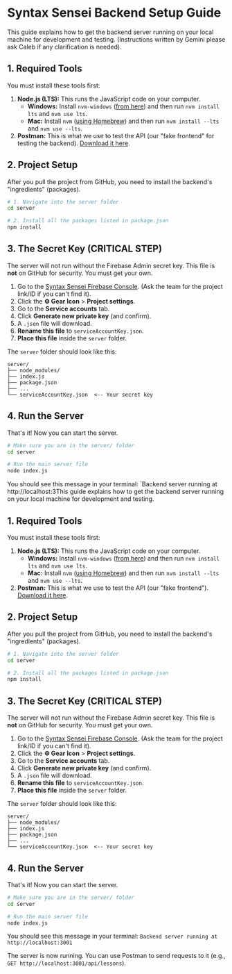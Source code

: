 # Syntax Sensei Backend Setup Guide

This guide explains how to get the backend server running on your local machine for development and testing. (Instructions written by Gemini please ask Caleb if any clarification is needed).

## 1. Required Tools

You must install these tools first:

1.  **Node.js (LTS):** This runs the JavaScript code on your computer.
    * **Windows:** Install `nvm-windows` ([from here](https://github.com/coreybutler/nvm-windows/releases)) and then run `nvm install lts` and `nvm use lts`.
    * **Mac:** Install `nvm` ([using Homebrew](https://github.com/nvm-sh/nvm#installing-and-updating)) and then run `nvm install --lts` and `nvm use --lts`.
2.  **Postman:** This is what we use to test the API (our "fake frontend" for testing the backend). [Download it here](https://www.postman.com/downloads/).

## 2. Project Setup

After you pull the project from GitHub, you need to install the backend's "ingredients" (packages).

```bash
# 1. Navigate into the server folder
cd server

# 2. Install all the packages listed in package.json
npm install
````

## 3\. The Secret Key (CRITICAL STEP)

The server will not run without the Firebase Admin secret key. This file is **not** on GitHub for security. You must get your own.

1.  Go to the [Syntax Sensei Firebase Console](https://console.firebase.google.com/). (Ask the team for the project link/ID if you can't find it).
2.  Click the **⚙️ Gear Icon** \> **Project settings**.
3.  Go to the **Service accounts** tab.
4.  Click **Generate new private key** (and confirm).
5.  A `.json` file will download.
6.  **Rename this file** to `serviceAccountKey.json`.
7.  **Place this file** inside the `server` folder.

The `server` folder should look like this:

```
server/
├── node_modules/
├── index.js
├── package.json
├── ...
└── serviceAccountKey.json  <-- Your secret key
```

## 4\. Run the Server

That's it\! Now you can start the server.

```bash
# Make sure you are in the server/ folder
cd server

# Run the main server file
node index.js
```

You should see this message in your terminal:
\`Backend server running at http://localhost:3This guide explains how to get the backend server running on your local machine for development and testing.

## 1\. Required Tools

You must install these tools first:

1.  **Node.js (LTS):** This runs the JavaScript code on your computer.
      * **Windows:** Install `nvm-windows` ([from here](https://github.com/coreybutler/nvm-windows/releases)) and then run `nvm install lts` and `nvm use lts`.
      * **Mac:** Install `nvm` ([using Homebrew](https://www.google.com/url?sa=E&source=gmail&q=https://github.com/nvm-sh/nvm#installing-and-updating)) and then run `nvm install --lts` and `nvm use --lts`.
2.  **Postman:** This is what we use to test the API (our "fake frontend"). [Download it here](https://www.postman.com/downloads/).

## 2\. Project Setup

After you pull the project from GitHub, you need to install the backend's "ingredients" (packages).

```bash
# 1. Navigate into the server folder
cd server

# 2. Install all the packages listed in package.json
npm install
```

## 3\. The Secret Key (CRITICAL STEP)

The server will not run without the Firebase Admin secret key. This file is **not** on GitHub for security. You must get your own.

1.  Go to the [Syntax Sensei Firebase Console](https://console.firebase.google.com/). (Ask the team for the project link/ID if you can't find it).
2.  Click the **⚙️ Gear Icon** \> **Project settings**.
3.  Go to the **Service accounts** tab.
4.  Click **Generate new private key** (and confirm).
5.  A `.json` file will download.
6.  **Rename this file** to `serviceAccountKey.json`.
7.  **Place this file** inside the `server` folder.

The `server` folder should look like this:

```
server/
├── node_modules/
├── index.js
├── package.json
├── ...
└── serviceAccountKey.json  <-- Your secret key
```

## 4\. Run the Server

That's it\! Now you can start the server.

```bash
# Make sure you are in the server/ folder
cd server

# Run the main server file
node index.js
```

You should see this message in your terminal:
`Backend server running at http://localhost:3001`

The server is now running. You can use Postman to send requests to it (e.g., `GET http://localhost:3001/api/lessons`).